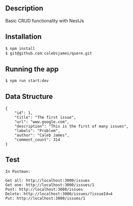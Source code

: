 

## Description

Basic CRUD functionality with NestJs

## Installation

```bash
$ npm install
$ git@github.com:calebsjames/quore.git
```

## Running the app

```bash
$ npm run start:dev
```

## Data Structure
    {
        "id": 1,
        "title": "The first issue",
        "url": "www.google.com",
        "description": "This is the first of many issues",
        "labels": "Problem",
        "author": "Caleb James",
        "comment_count": 314
    }

## Test
```
In Postman:

Get all: http://localhost:3000/issues
Get one: http://localhost:3000/issues/1
Post: http://localhost:3000/issues
Delete: http://localhost:3000/issues/?issueId=4
Put: http://localhost:3000/issues/1
```
